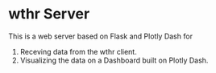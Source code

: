 # wthr Server

This is a web server based on Flask and Plotly Dash for

1. Receving data from the wthr client.
2. Visualizing the data on a Dashboard built on Plotly Dash.
